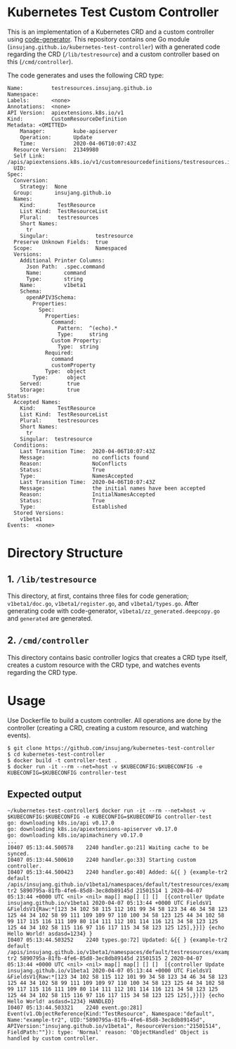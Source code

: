 # Kubernetes Test Custom Controller

This is an implementation of a Kubernetes CRD and a custom controller using [code-generator](https://github.com/kubernetes/code-generator). This repository contains one Go module (`insujang.github.io/kubernetes-test-controller`) with a generated code regarding the CRD (`/lib/testresource`) and a custom controller based on this (`/cmd/controller`).

The code generates and uses the following CRD type:

```
Name:         testresources.insujang.github.io
Namespace:    
Labels:       <none>
Annotations:  <none>
API Version:  apiextensions.k8s.io/v1
Kind:         CustomResourceDefinition
Metadata: <OMITTED>
    Manager:         kube-apiserver
    Operation:       Update
    Time:            2020-04-06T10:07:43Z
  Resource Version:  21349980
  Self Link:         /apis/apiextensions.k8s.io/v1/customresourcedefinitions/testresources.insujang.github.io
  UID:               
Spec:
  Conversion:
    Strategy:  None
  Group:       insujang.github.io
  Names:
    Kind:       TestResource
    List Kind:  TestResourceList
    Plural:     testresources
    Short Names:
      tr
    Singular:               testresource
  Preserve Unknown Fields:  true
  Scope:                    Namespaced
  Versions:
    Additional Printer Columns:
      Json Path:  .spec.command
      Name:       command
      Type:       string
    Name:         v1beta1
    Schema:
      openAPIV3Schema:
        Properties:
          Spec:
            Properties:
              Command:
                Pattern:  ^(echo).*
                Type:     string
              Custom Property:
                Type:  string
            Required:
              command
              customProperty
            Type:  object
        Type:      object
    Served:        true
    Storage:       true
Status:
  Accepted Names:
    Kind:       TestResource
    List Kind:  TestResourceList
    Plural:     testresources
    Short Names:
      tr
    Singular:  testresource
  Conditions:
    Last Transition Time:  2020-04-06T10:07:43Z
    Message:               no conflicts found
    Reason:                NoConflicts
    Status:                True
    Type:                  NamesAccepted
    Last Transition Time:  2020-04-06T10:07:43Z
    Message:               the initial names have been accepted
    Reason:                InitialNamesAccepted
    Status:                True
    Type:                  Established
  Stored Versions:
    v1beta1
Events:  <none>
```

# Directory Structure

## 1. `/lib/testresource`

This directory, at first, contains three files for code generation; `v1beta1/doc.go`, `v1beta1/register.go`, and `v1beta1/types.go`. After generating code with code-generator, `v1beta1/zz_generated.deepcopy.go` and `generated` are generated.

## 2. `/cmd/controller`

This directory contains basic controller logics that creates a CRD type itself, creates a custom resource with the CRD type, and watches events regarding the CRD type.

# Usage

Use Dockerfile to build a custom controller. All operations are done by the controller (creating a CRD, creating a custom resource, and watching events).

```
$ git clone https://github.com/insujang/kubernetes-test-controller
$ cd kubernetes-test-controller
$ docker build -t controller-test .
$ docker run -it --rm --net=host -v $KUBECONFIG:$KUBECONFIG -e KUBECONFIG=$KUBECONFIG controller-test
```

## Expected output

```shell
~/kubernetes-test-controller$ docker run -it --rm --net=host -v $KUBECONFIG:$KUBECONFIG -e KUBECONFIG=$KUBECONFIG controller-test
go: downloading k8s.io/api v0.17.0
go: downloading k8s.io/apiextensions-apiserver v0.17.0
go: downloading k8s.io/apimachinery v0.17.0
...
I0407 05:13:44.500578    2240 handler.go:21] Waiting cache to be synced.
I0407 05:13:44.500610    2240 handler.go:33] Starting custom controller.
I0407 05:13:44.500423    2240 handler.go:40] Added: &{{ } {example-tr2  default /apis/insujang.github.io/v1beta1/namespaces/default/testresources/example-tr2 5890795a-81fb-4fe6-85d8-3ec8db89145d 21501514 1 2020-04-07 05:13:44 +0000 UTC <nil> <nil> map[] map[] [] []  [{controller Update insujang.github.io/v1beta1 2020-04-07 05:13:44 +0000 UTC FieldsV1 &FieldsV1{Raw:*[123 34 102 58 115 112 101 99 34 58 123 34 46 34 58 123 125 44 34 102 58 99 111 109 109 97 110 100 34 58 123 125 44 34 102 58 99 117 115 116 111 109 80 114 111 112 101 114 116 121 34 58 123 125 125 44 34 102 58 115 116 97 116 117 115 34 58 123 125 125],}}]} {echo Hello World! asdasd=1234} }
I0407 05:13:44.503252    2240 types.go:72] Updated: &{{ } {example-tr2  default /apis/insujang.github.io/v1beta1/namespaces/default/testresources/example-tr2 5890795a-81fb-4fe6-85d8-3ec8db89145d 21501515 2 2020-04-07 05:13:44 +0000 UTC <nil> <nil> map[] map[] [] []  [{controller Update insujang.github.io/v1beta1 2020-04-07 05:13:44 +0000 UTC FieldsV1 &FieldsV1{Raw:*[123 34 102 58 115 112 101 99 34 58 123 34 46 34 58 123 125 44 34 102 58 99 111 109 109 97 110 100 34 58 123 125 44 34 102 58 99 117 115 116 111 109 80 114 111 112 101 114 116 121 34 58 123 125 125 44 34 102 58 115 116 97 116 117 115 34 58 123 125 125],}}]} {echo Hello World! asdasd=1234} HANDLED}
I0407 05:13:44.503321    2240 event.go:281] Event(v1.ObjectReference{Kind:"TestResource", Namespace:"default", Name:"example-tr2", UID:"5890795a-81fb-4fe6-85d8-3ec8db89145d", APIVersion:"insujang.github.io/v1beta1", ResourceVersion:"21501514", FieldPath:""}): type: 'Normal' reason: 'ObjectHandled' Object is handled by custom controller.
```